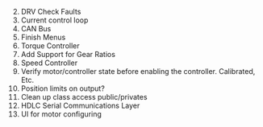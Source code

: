 2. DRV Check Faults
3. Current control loop
4. CAN Bus
5. Finish Menus
6. Torque Controller
7. Add Support for Gear Ratios
8. Speed Controller
9. Verify motor/controller state before enabling the controller.  Calibrated, Etc.
10. Position limits on output?
11. Clean up class access public/privates
12. HDLC Serial Communications Layer
13. UI for motor configuring